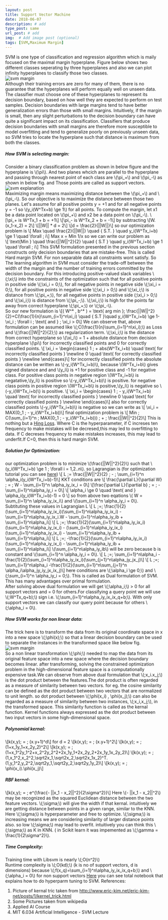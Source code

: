 ```yaml
---
layout: post
title: Support Vector Machine
date: 2018-06-07
description: # add
type_post: same
url_post: # add
img:  # Add image post (optional)
tags: [SVM,Maximum Margin]
---
```

SVM is one type of classification and regression algorithm  which is maily focused on the maximal margin hyperplane. Figure below shows two different classes seperating by three hyperplanes and also we can plot infinity hyperplanes to classify those two classes.  
![svm margin]({{site.baseurl}}/assets/img/svm.jpg)  
Although their training errors are zero for many of them, there is no guarantee that the hyperplanes will perform equally well on unseen data. The classifier must choose one of these hyperplanes to represent its decision boundary, based on how well they are expected to perform on test samples. Decision boundaries with large margins tend to have better generalization errors than those with small margins. Intuitively, if the margin is small, then any slight perturbations to the decision boundary can have quite a significant impact on its classification. Classifiers that produce decision boundaries with small margins are therefore more susceptible to model overfitting and tend to generalize poorly on previously unseen data, so SVM tries to locate the hyperplane such that distance is maximum from both the classes.  
##### How SVM is selecting margin: 
Consider a binary classification problem as shown in below figure and the hyperplane is \\(\pi\\). And two planes whcich are parallel to the hyperplane and passing through nearest point of each class are  \\(\pi_+\\) and  \\(\pi_-\\) as shown in below fig. and Those points are called as support vectors.  
![svm explanation]({{site.baseurl}}/assets/img/max_margin.jpg)  
Maximizing margin means maximizing distance between the \\(\pi_+\\) and  \\(\pi_-\\). So  our objective is to maximize the distance between those two planes. Let's assume for all positive points y = +1 and for all negative points y = -1 so \\(y_i(W^Tx+b) \ge 1\\) for all points. To compute the margin, let x1 be a data point located on \\(\pi_+\\) and x2 be a data point on \\(\pi_-\\).
\\[\pi_+ is W^Tx_1 + b = +1\\]
\\[\pi_- is W^Tx_2 + b = -1\\]
by subtracting
\\[W.(x_1-x_2) = 2\\]
\\[||W|| * d = 2\\]
\\[d = \frac{2}{||W||}\\]
so our optimization problem is
\\[ Max \quad \frac{2}{||W||} \quad { S.T. } \quad y_i(W^Tx_i+b) \ge 1 \quad \forall \; i\\]
Max x = Min 1/x so we can write our problem as  
\\[ \text{Min } \quad \frac{||W||^2}{2} \quad { S.T } \quad y_i(W^Tx_i+b) \ge 1 \quad \forall \; i\\]
This SVM formulation presented in the previous section constructs only decision boundaries that are mistake-free. This is called Hard margin SVM. For non separable data all constraints wont satisfy. So The learning algorithm in SVM must consider the trade-off between
the width of the margin and the number of training errors committed by the decision boundary. For this introducing positive-valued slack variables \\(\;\xi\;\\) into the constraints of the optimization such that for all positive points in positive side \\(\;\xi_i = 0\;\\), for all negative points in negative side \\(\;\xi_i = 0\;\\), for all positive points in negative side \\(\;\xi_i > 0\;\\) and \\(\;\xi_i\;\\) is distance from \\(\;\pi_+\;\\), for all negative points in positive side \(\;\xi_i > 0\;\\) and \\(\;\xi_i\;\\) is distance from \\(\;\pi_-\;\\). \\(\;\xi_i\;\\) is high for the points far away from correct hyperplane  \\(\;\pi_+\;\\) or \\(\;\pi_-\\).  
So our new formulation is 
\\[( W^* , b^* ) = \text{ arg min }\; \frac{||W||^2}{2}+C(\frac{1}{n}\sum_{i=1}^n\xi_i) \quad { S.T }\quad y_i(W^Tx_i+b) \ge 1-\xi_i \; \forall i \; \text{ and } \; \xi_i > 0\\]
We can observe that, above formulation can be assumed like \\(\;C(\frac{1}{n}\sum_{i=1}^n\xi_i)\;\\) as Loss and \\(\;\frac{||W||^2}{2}\;\\) as regularization term. \\(\;\xi_i\;\\) is the distance from correct hyperplane so \\(\xi_i\\) = 1 + absolute distance from decision hyperplane \\(\pi\\) for incorrectly classified points and 0  for correctly classified points.
\\[ \xi_i = \begin{cases}
1 \; + abs(W^Tx_i+b) \quad \text{ for incorrectly classified points } \newline 
0 \quad \text{ for correctly classified points } \newline 
\end{cases}\\]
for incorrectly classified points the absolute distance can be written as \\(-y_i(W^Tx_i+b)\\),  because \\(W^Tx_i+b\\) gives signed distance and and \\(y_i\\) is +1 for positive class and -1 for negative class. For positive class points in negative region \\(W^Tx_i+b\\) is negatative,\\(y_i\\) is positive so  \\(-y_i(W^Tx_i+b)\\) is positive. for negative class points in positive region \\(W^Tx_i+b\\) is positive,\\(y_i\\) is negative so  \\(-y_i(W^Tx_i+b)\\) is positive.
\\[ \xi_i = \begin{cases}
1 \; - y_i(W^Tx_i+b) \quad \text{ for incorrectly classified points } \newline 
0 \quad \text{ for correctly classified points } \newline 
\end{cases}\\]
also for correctly classified points \\(-y_i(W^Tx_i+b)\\) is negative so we can write as
\\[ \xi_i =  MAX(0\;,1 \; - y_i(W^Tx_i+b))\\]
final optimization problem is 
\\[ Min \; C(\sum_{i=1}^n \; MAX(0\;,1 \; - y_i(W^Tx_i+b))) \; + \; \frac{||W||^2}{2}\\]
This is nothing but a [Hing Loss](https://en.wikipedia.org/wiki/Hinge_loss).
Where C is the hyperparameter, if C increses ten frequency to make mistakes will be decresed,this may led to overfitting to data. If C decreses frequency to make mistakes increases, this may lead to underfit.If C=0, then this is hard margin SVM.  
##### Solution for Optimization:  
our optimization problem is to minimize \\(\frac{||W||^2}{2}\\) such that \\(y_i(W^Tx_i+b) \ge 1 \; \forall i = 1,2..n\\). so Lagrangian is (for optimization tutorial you can see [here](https://udibhaskar.github.io/ml_blog/Optimization/))
\\[ L \;= \frac{||W||^2}{2} \; - \; \sum_{i=1}^n \alpha_i(y_i(W^Tx_i+b)-1)\\]
KKT conditions are
\\[ \frac{\partial L}{\partial W} \; = \; W - \sum_{i=1}^n \alpha_iy_ix_i = 0\\]
\\[\frac{\partial L}{\partial b} \; = \; -\sum_{i=1}^n\alpha_iy_i = 0\\]
\\[ \alpha_i \ge 0 \quad \text{ and } \alpha_i(y_i(W^Tx_i+b)-1) = 0 \\]
so from above two eqations \\( W = \sum_{i=1}^n \alpha_iy_ix_i\\) and \\(\sum_{i=1}^n \alpha_iy_i = 0\\).  
Subtituting these values in Lagrangian L
\\[ L \;=\; \frac{1}{2}(\sum_{i=1}^n\alpha_iy_ix_i)(\sum_{i=1}^n\alpha_iy_ix_i) - \sum_{i=1}^n\alpha_iy_ix_i.W - \sum_{i=1}^n\alpha_iy_ib + \sum_{i=1}^n\alpha_i\\]
\\[ L \;=\;  \frac{1}{2}(\sum_{i=1}^n\alpha_iy_ix_i)(\sum_{i=1}^n\alpha_iy_ix_i) - (\sum_{i=1}^n\alpha_iy_ix_i)(\sum_{i=1}^n\alpha_iy_ix_i) - \sum_{i=1}^n\alpha_iy_ib + \sum_{i=1}^n\alpha_i\\]
\\[ L \;=\;  -\frac{1}{2}(\sum_{i=1}^n\alpha_iy_ix_i)(\sum_{i=1}^n\alpha_iy_ix_i) - \sum_{i=1}^n\alpha_iy_ib + \sum_{i=1}^n\alpha_i\\]
\\(\sum_{i=1}^n\alpha_iy_ib\\)  will be zero because b is constant and  \\(\sum_{i=1}^n \alpha_iy_i = 0\\).
\\[ L \;=\; \sum_{i=1}^n\alpha_i -\frac{1}{2}(\sum_{i=1}^n\alpha_iy_ix_i)(\sum_{j=1}^n\alpha_jy_jx_j)\\]
\\[ L \;=\; \sum_{i=1}^n\alpha_i -\frac{1}{2}(\sum_{i=1}^n\sum_{j=1}^n \alpha_i\alpha_jy_iy_jx_ix_j)\\]
here conditions are \\(\;\alpha_i \ge 0\;\\)  and \\(\;\sum_{i=1}^n \alpha_iy_i = 0\;\\).  This is called as Dual formulation of SVM. This has many advantages over primal formulation.  
After solving above dual formulation we will get \\(\;\alpha_i\;\\) > 0  for all support vectors and = 0 for others.For classifying a query point we will use \\(\;W^Tx_q+b)\;\\) sign i.e. \\(\;\sum_{i=1}^n\alpha_iy_ix_ix_q+b\;\\). With only support vectors we can classify our query point because for others \\(\;\alpha_i = 0\\).  
##### How SVM works for non linear data:
The trick here is to transform the data from its original coordinate space in x into a new space \\(\;\phi(x)\;\\) so that a linear decision boundary can be used to separate the instances in the transformed space like below fig.  
![svm margin]({{site.baseurl}}/assets/img/data_2d_to_3d.jpg)  
So a non linear transformation \\(\;\phi\;\\) needed to map the data from its original feature space into a new space where the decision boundary becomes linear. after transforming, solving the constrained optimization problem in the high-dimensional feature space is a computationally expensive task.We can observe from above dual formulation that \\(\;x_i.x_j\;\\) is the dot product between the features.The dot product is often regarded as a measure of similarity between two vectors. for eg. the cosine similarity can be defined as the dot product between two vectors that are normalized to unit length. so dot product between \\(\;\phi(x_i) , \phi(x_j)\;\\) can also be regarded as a measure of similarity between two instances, \\(\;x_i,x_j\;\\), in the transformed space. This similarity function is called as the kernal function. Kernel functions always expressed as the dot product between two input vectors in some high-dimensional space.  
##### Polynomial kernal:  
\\[k(x,y)\; = \; (x.y+1)^d\\]
for d = 2 
\\[k(x,y)\; = \; (x.y+1)^2\\]
\\[k(x,y)\; = \; (1+x_1y_1+x_2y_2)^2\\]
\\[k(x,y)\; = \; (1+x_1^2y_1^2+x_2^2y_2^2+2x_1y_1+2x_2y_2+2x_1y_1x_2y_2)\\]
\\[k(x,y)\; = \; (1,x_1^2,x_2^2,\sqrt2x_1,\sqrt2x_2,\sqrt2x_1x_2)^T.(1,y_1^2,y_2^2,\sqrt2y_1,\sqrt2y_2,\sqrt2y_1y_2)\\]
\\[k(x,y)\; = \; \phi(x_i).\phi(x_j)\\]
##### RBF kernal:  
\\[k(x,y)\; = \; e^{\frac{- ||x_1 - x_2||^2}{2\sigma^2}}\\]
Here \\(- ||x_1 - x_2||^2\\) may be recognized as the squared Euclidean distance between the two feature vectors. \\(\;\sigma\;\\) will give the width if that kernal. intuitively we are getting distance between points in a given range, similar to the KNN. Here \\(\;\sigma\;\\) is hyperparameter and free to optimize. \\(\;\sigma\;\\) is increasing means we are considering similarity of larger distance points also. so low \\(\;\sigma\;\\) may lead to overfit. intuitively you can think this \\(\;\sigma\;\\) as K in KNN. ( in Scikit learn it was impemented as \\(\;\gamma = \frac{1}{2\sigma^2}\\).  
##### Time Complexity:  
Training time with Libsvm is nearly \\(\;O(n^2)\\)  
Runtime complexity is \\(\;O(kd)\;\\) (k is no of support vectors, d is dimensions) because \\(\;f(x_q)=\sum_{i=1}^n\alpha_iy_ix_ix_q+b\;\\) and \\(\;\alpha_i = 0\\) for non support vectors
[Here](https://github.com/UdiBhaskar/Data-Science-ML/blob/master/SVM/SVM%20on%20Amazon%20Food%20Reviews.ipynb) you can see total notebook that explains how to do hyperparm tuning to SVM.
References:  
1. Picture of kernal tric taken from http://www.eric-kim.net/eric-kim-net/posts/1/kernel_trick.html
2. Some Pictures taken from wikipedia
3. Applied AI Course
4. MIT 6.034 Artificial Intelligence - SVM Lecture
